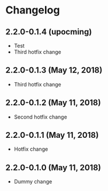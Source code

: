 # Changelog

## 2.2.0-0.1.4 (upocming)

* Test
* Third hotfix change

## 2.2.0-0.1.3 (May 12, 2018)

* Third hotfix change

## 2.2.0-0.1.2 (May 11, 2018)

* Second hotfix change

## 2.2.0-0.1.1 (May 11, 2018)

* Hotfix change

## 2.2.0-0.1.0 (May 11, 2018)

* Dummy change

